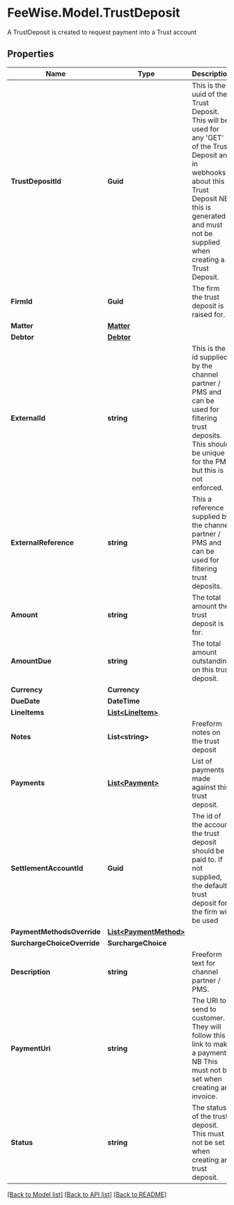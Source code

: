 # FeeWise.Model.TrustDeposit
A TrustDeposit is created to request payment into a Trust account 

## Properties

Name | Type | Description | Notes
------------ | ------------- | ------------- | -------------
**TrustDepositId** | **Guid** | This is the uuid of the Trust Deposit. This will be used for any &#39;GET&#39; of the Trust Deposit and in webhooks about this Trust Deposit NB this is generated and must not be supplied when creating a Trust Deposit.  | [optional] 
**FirmId** | **Guid** | The firm the trust deposit is raised for. | 
**Matter** | [**Matter**](Matter.md) |  | [optional] 
**Debtor** | [**Debtor**](Debtor.md) |  | [optional] 
**ExternalId** | **string** | This is the id supplied by the channel partner / PMS and can be used for filtering trust deposits. This should be unique for the PMS but this is not enforced. | 
**ExternalReference** | **string** | This a reference supplied by the channel partner / PMS and can be used for filtering trust deposits. | [optional] 
**Amount** | **string** | The total amount the trust deposit is for. | 
**AmountDue** | **string** | The total amount outstanding on this trust deposit. | [optional] 
**Currency** | **Currency** |  | [optional] 
**DueDate** | **DateTime** |  | [optional] 
**LineItems** | [**List&lt;LineItem&gt;**](LineItem.md) |  | [optional] 
**Notes** | **List&lt;string&gt;** | Freeform notes on the trust deposit | [optional] 
**Payments** | [**List&lt;Payment&gt;**](Payment.md) | List of payments made against this trust deposit. | [optional] 
**SettlementAccountId** | **Guid** | The id of the account the trust deposit should be paid to.  If not supplied, the default trust deposit for the firm will be used  | [optional] 
**PaymentMethodsOverride** | [**List&lt;PaymentMethod&gt;**](PaymentMethod.md) |  | [optional] 
**SurchargeChoiceOverride** | **SurchargeChoice** |  | [optional] 
**Description** | **string** | Freeform text for channel partner / PMS. | [optional] 
**PaymentUri** | **string** | The URI to send to customer.    They will follow this link to make a payment.    NB This must not be set when creating an invoice.  | [optional] 
**Status** | **string** | The status of the trust deposit. This must not be set when creating an trust deposit. | [optional] 

[[Back to Model list]](../README.md#documentation-for-models) [[Back to API list]](../README.md#documentation-for-api-endpoints) [[Back to README]](../README.md)

